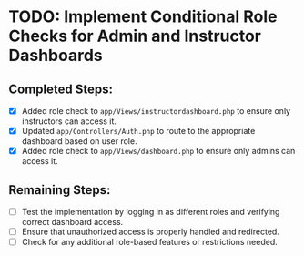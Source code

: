 # TODO: Implement Conditional Role Checks for Admin and Instructor Dashboards

## Completed Steps:
- [x] Added role check to `app/Views/instructordashboard.php` to ensure only instructors can access it.
- [x] Updated `app/Controllers/Auth.php` to route to the appropriate dashboard based on user role.
- [x] Added role check to `app/Views/dashboard.php` to ensure only admins can access it.

## Remaining Steps:
- [ ] Test the implementation by logging in as different roles and verifying correct dashboard access.
- [ ] Ensure that unauthorized access is properly handled and redirected.
- [ ] Check for any additional role-based features or restrictions needed.
